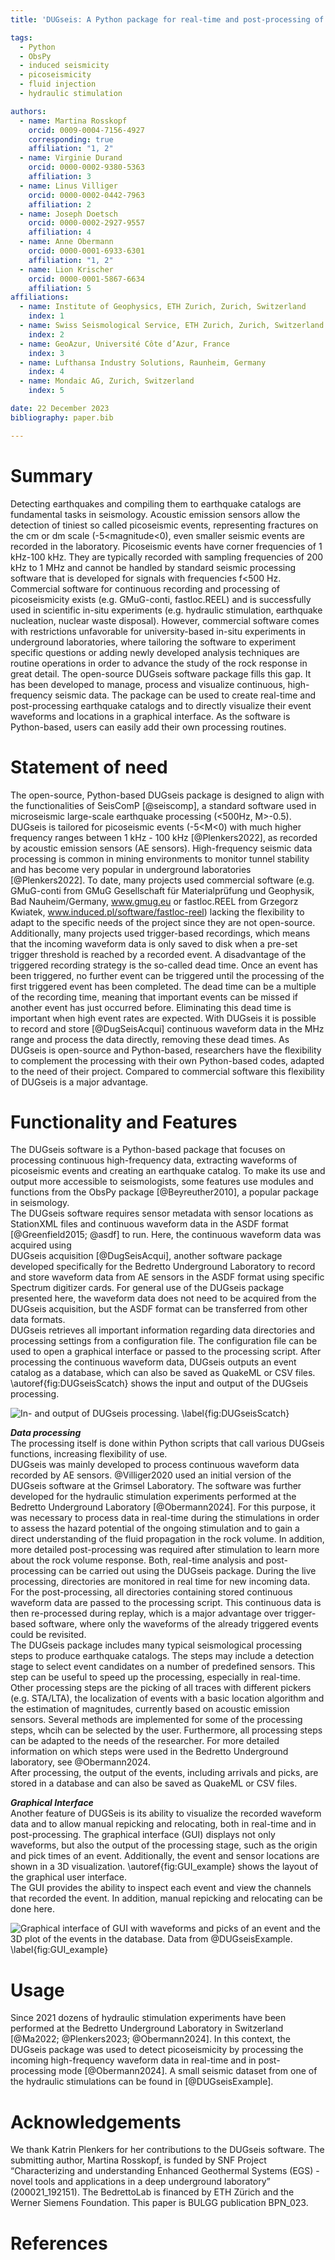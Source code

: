 ```yaml
---
title: 'DUGseis: A Python package for real-time and post-processing of picoseismicity'

tags:
  - Python
  - ObsPy
  - induced seismicity
  - picoseismicity
  - fluid injection
  - hydraulic stimulation

authors:
  - name: Martina Rosskopf 
    orcid: 0009-0004-7156-4927
    corresponding: true
    affiliation: "1, 2"
  - name: Virginie Durand
    orcid: 0000-0002-9380-5363
    affiliation: 3
  - name: Linus Villiger
    orcid: 0000-0002-0442-7963
    affiliation: 2
  - name: Joseph Doetsch
    orcid: 0000-0002-2927-9557
    affiliation: 4
  - name: Anne Obermann
    orcid: 0000-0001-6933-6301
    affiliation: "1, 2"
  - name: Lion Krischer
    orcid: 0000-0001-5867-6634
    affiliation: 5
affiliations:
  - name: Institute of Geophysics, ETH Zurich, Zurich, Switzerland
    index: 1
  - name: Swiss Seismological Service, ETH Zurich, Zurich, Switzerland
    index: 2
  - name: GeoAzur, Université Côte d’Azur, France
    index: 3
  - name: Lufthansa Industry Solutions, Raunheim, Germany
    index: 4
  - name: Mondaic AG, Zurich, Switzerland
    index: 5

date: 22 December 2023
bibliography: paper.bib

---
```



# Summary
Detecting earthquakes and compiling them to earthquake catalogs are fundamental tasks in seismology. 
Acoustic emission sensors allow the detection of tiniest so called picoseismic events, representing fractures on the 
cm or dm scale (-5<magnitude<0), even smaller seismic events are recorded in the laboratory. Picoseismic events have 
corner frequencies of 1 kHz-100 kHz. They are typically recorded with sampling frequencies of 200 kHz to 1 MHz and cannot be 
handled by standard seismic processing software that is developed for signals with frequencies f<500 Hz. Commercial software 
for continuous recording and processing of picoseismicity exists (e.g. GMuG-conti, fastloc.REEL) and is successfully used 
in scientific in-situ experiments (e.g. hydraulic stimulation, earthquake nucleation, nuclear waste disposal). However,
commercial software comes with restrictions unfavorable for university-based in-situ experiments in underground 
laboratories, where tailoring the software to experiment specific questions or adding newly developed analysis 
techniques are routine operations in order to advance the study of the rock response in great detail. 
The open-source DUGseis software package fills this gap. It has been developed to manage, process and visualize 
continuous, high-frequency seismic data. The package can be used to create real-time and post-processing earthquake 
catalogs and to directly visualize their event waveforms and locations in a graphical interface. As the software is 
Python-based, users can easily add their own processing routines.

# Statement of need
The open-source, Python-based DUGseis package is designed to align with the functionalities of 
SeisComP [@seiscomp], a standard software used in microseismic large-scale earthquake processing (<500Hz, M>-0.5). 
DUGseis is tailored for picoseismic events (-5<M<0) with much higher frequency ranges between 1 kHz - 100 kHz [@Plenkers2022], as recorded by 
acoustic emission sensors (AE sensors). High-frequency seismic data processing is common in mining environments to 
monitor tunnel stability and has become very popular in underground laboratories [@Plenkers2022]. To date, many projects 
used commercial software (e.g. GMuG-conti from GMuG Gesellschaft für Materialprüfung und Geophysik, Bad Nauheim/Germany,
www.gmug.eu or fastloc.REEL from Grzegorz Kwiatek, www.induced.pl/software/fastloc-reel) 
lacking the flexibility to adapt to the specific needs of the project since they are not open-source. Additionally, many projects 
used trigger-based recordings, which means that the incoming waveform data is only saved to disk when a pre-set 
trigger threshold is reached by a recorded event. A disadvantage of the triggered recording strategy is the 
so-called dead time. Once an event has been triggered, no further event can be triggered until the processing of 
the first triggered event has been completed. The dead time can be a multiple of the recording time, meaning that 
important events can be missed if another event has just occurred before. Eliminating this dead time is important 
when high event rates are expected. With DUGseis it is possible to record and store [@DugSeisAcqui] continuous 
waveform data in the MHz range and process the data directly, removing these dead times. As DUGseis is open-source and Python-based,
researchers have the flexibility to complement the processing with their own Python-based 
codes, adapted to the need of their project. Compared to commercial software this flexibility of DUGseis is a major advantage.

# Functionality and Features
The DUGseis software is a Python-based package that focuses on processing continuous high-frequency data, 
extracting waveforms of picoseismic events and creating an earthquake catalog. To make its use and output more 
accessible to seismologists, some features use modules and functions from the ObsPy package [@Beyreuther2010], 
a popular package in seismology.\
The DUGseis software requires sensor metadata with sensor locations as StationXML files and continuous waveform 
data in the ASDF format [@Greenfield2015; @asdf] to run. Here, the continuous waveform data was acquired using  
DUGseis acquisition [@DugSeisAcqui], another software package developed specifically for the Bedretto Underground 
Laboratory to record and store waveform data from AE sensors in the ASDF format using specific Spectrum digitizer 
cards. For general use of the DUGseis package presented here, the waveform data does not need to be acquired 
from the DUGseis acquisition, but the ASDF format can be transferred from other data formats. \
DUGseis retrieves all important information regarding data directories and processing settings from a 
configuration file. The configuration file can be used to open a graphical interface or passed to 
the processing script. After processing the continuous waveform data, DUGseis outputs an event catalog as 
a database, which can also be saved as QuakeML or CSV files. \autoref{fig:DUGseisScatch} shows 
the input and output of the DUGseis processing.

![In- and output of DUGseis processing. \label{fig:DUGseisScatch}](DUGseis_InputOutputScatch.png)

***Data processing***\
The processing itself is done within Python scripts that call various DUGseis functions, increasing flexibility 
of use.\
DUGseis was mainly developed to process continuous waveform data recorded by AE sensors. @Villiger2020 used 
an initial version of the DUGseis software at the Grimsel Laboratory. The software was further developed for 
the hydraulic stimulation experiments performed at the Bedretto Underground Laboratory [@Obermann2024]. For 
this purpose, it was necessary to process data in real-time during the stimulations in order to assess the hazard 
potential of the ongoing stimulation and to gain a direct understanding of the fluid propagation in the rock 
volume. In addition, more detailed post-processing was required after stimulation to learn 
more about the rock volume response. Both, real-time analysis and post-processing can be carried out using the 
DUGseis package. During the live processing, directories are monitored in real time for new incoming data. 
For the post-processing, all directories containing stored continuous waveform data are passed to the processing 
script. This continuous data is then re-processed during replay, which is a major advantage over 
trigger-based software, where only the waveforms of the already triggered events could be revisited. \
The DUGseis package includes many typical seismological processing steps to produce earthquake catalogs. The 
steps may include a detection stage to select event candidates on a number of predefined sensors. This step 
can be useful to speed up the processing, especially in real-time. Other processing steps are the picking 
of all traces with different pickers (e.g. STA/LTA), the localization of events with a basic location algorithm and 
the estimation of magnitudes, currently based on acoustic emission sensors. Several methods are implemented for 
some of the processing steps, whcih can be selected by the user. Furthermore, all processing steps can be adapted 
to the needs of the researcher. For more detailed information on which steps were used in the Bedretto Underground 
laboratory, see @Obermann2024.\
After processing, the output of the events, including arrivals and picks, are stored in a 
database and can also be saved as QuakeML or CSV files.

***Graphical Interface***\
Another feature of DUGSeis is its ability to visualize the recorded waveform data and to allow manual repicking and 
relocating, both in real-time and in post-processing. The graphical interface (GUI) displays not only waveforms, but also 
the output of the processing stage, such as the origin and pick times of an event. Additionally, 
the event and sensor locations are shown in a 3D visualization. \autoref{fig:GUI_example} shows the 
layout of the graphical user interface.\
The GUI provides the ability to inspect each event and view the channels that recorded 
the event. In addition, manual repicking and relocating can be done here. 

![Graphical interface of GUI with waveforms and picks of an event and the 3D plot of the events in the database. Data from @DUGseisExample. \label{fig:GUI_example}](DUGseisGUI_V3.JPG)

# Usage
Since 2021 dozens of hydraulic stimulation experiments have been performed at the Bedretto Underground 
Laboratory in Switzerland [@Ma2022; @Plenkers2023; @Obermann2024]. In this context, the DUGseis package 
was used to detect picoseismicity by processing the incoming high-frequency waveform data in real-time and 
in post-processing mode [@Obermann2024]. A small seismic dataset from one of the hydraulic stimulations can be 
found in [@DUGseisExample].

# Acknowledgements
We thank Katrin Plenkers for her contributions to the DUGseis software. The submitting author, Martina Rosskopf, is funded by SNF Project “Characterizing and understanding Enhanced 
Geothermal Systems (EGS) - novel tools and applications in a deep underground laboratory” (200021_192151). The 
BedrettoLab is financed by ETH Zürich and the Werner Siemens Foundation. This paper is BULGG publication BPN_023.

# References